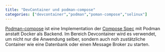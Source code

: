 ```yaml
---
title: "DevContainer und podman-compose"
categories: ["devcontainer","podman","poman-compose","selinux"]
---
```

[Podman-compose](https://github.com/containers/podman-compose) ist eine Implementation der [Compose Spec](https://compose-spec.io/) mit Podman anstatt Docker als Backend. Im Bereich Devcontainer wird es verwendet, um nicht nur die Anwendung selber, sondern auch noh zustätzliche Container wie eine Datenbank oder einen Message Broker zu starten.



